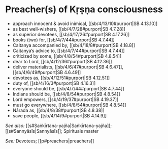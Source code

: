 # Preacher(s) of Kṛṣṇa consciousness

* approach innocent & avoid inimical, [[sb/4/13/10#purport|SB 4.13.10]]
* as best well-wishers, [[sb/4/7/28#purport|SB 4.7.28]]
* as superior devotees, [[sb/4/17/26#purport|SB 4.17.26]]
* books (two) for, [[sb/4/7/44#purport|SB 4.7.44]]
* Caitanya accompanied by, [[sb/4/18/8#purport|SB 4.18.8]]
* Caitanya’s advice to, [[sb/4/7/44#purport|SB 4.7.44]]
* criticized by some, [[sb/4/8/54#purport|SB 4.8.54]]
* dear to Lord, [[sb/4/12/36#purport|SB 4.12.36]]
* deliver materialists, [[sb/4/6/47#purport|SB 4.6.47]], [[sb/4/6/49#purport|SB 4.6.49]]
* devotees as, [[sb/4/12/51#purport|SB 4.12.51]]
* duty of, [[sb/4/16/3#purport|SB 4.16.3]]
* everyone should be, [[sb/4/7/44#purport|SB 4.7.44]]
* Indians should be, [[sb/4/8/54#purport|SB 4.8.54]]
* Lord empowers, [[sb/4/19/37#purport|SB 4.19.37]]
* must go everywhere, [[sb/4/8/54#purport|SB 4.8.54]]
* Nārada as, [[sb/4/8/38#purport|SB 4.8.38]]
* save people, [[sb/4/14/9#purport|SB 4.14.9]]

*See also:* [[s#Saṅkīrtana-yajña|Saṅkīrtana-yajña]]; [[s#Sannyāsīs|Sannyāsīs]]; Spirituals master

*See:* Devotees; [[p#preachers|preachers]]
